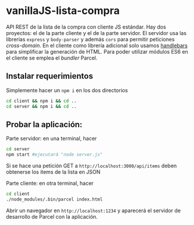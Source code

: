 # vanillaJS-lista-compra

API REST de la lista de la compra con cliente JS estándar. Hay dos proyectos: el de la parte cliente y el de la parte servidor. El servidor usa las librerías `express` y `body-parser` y además `cors` para permitir peticiones *cross-domain*. En el cliente como librería adicional solo usamos [handlebars](http://handlebarsjs.com) para simplificar la generación de HTML. Para poder utilizar módulos ES6 en el cliente se emplea el *bundler* Parcel.


## Instalar requerimientos

Simplemente hacer un `npm i` en los dos directorios

```bash
cd client && npm i && cd ..
cd server && npm i && cd ..
```

## Probar la aplicación:

Parte servidor: en una terminal, hacer

```bash
cd server
npm start #ejecutará "node server.js"
```

Si se hace una petición GET a `http://localhost:3000/api/items` deben obtenerse los items de la lista en JSON

Parte cliente: en otra terminal, hacer

```bash
cd client
./node_modules/.bin/parcel index.html
```

Abrir un navegador en `http://localhost:1234` y aparecerá el servidor de desarrollo de Parcel con la aplicación. 
